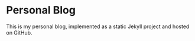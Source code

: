 # Personal Blog

This is my personal blog, implemented as a static Jekyll project and hosted on GitHub.
